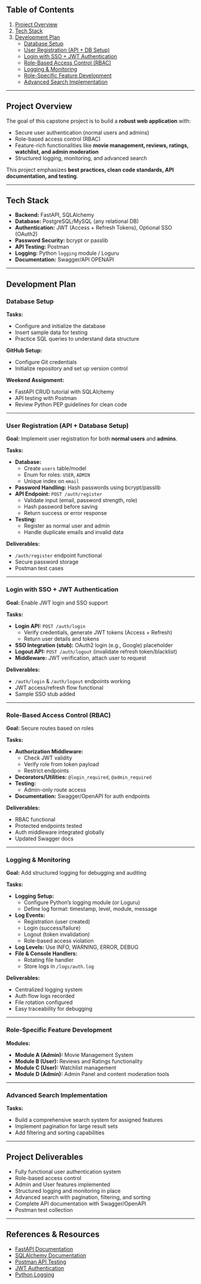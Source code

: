 
## Table of Contents
1. [Project Overview](#project-overview)  
2. [Tech Stack](#tech-stack)  
3. [Development Plan](#development-plan)  
    - [Database Setup](#database-setup)  
    - [User Registration (API + DB Setup)](#user-registration--api--db-setup)  
    - [Login with SSO + JWT Authentication](#login-with-sso--jwt-authentication)  
    - [Role-Based Access Control (RBAC)](#role-based-access-control-rbac)  
    - [Logging & Monitoring](#logging--monitoring)  
    - [Role-Specific Feature Development](#role-specific-feature-development)  
    - [Advanced Search Implementation](#advanced-search-implementation)  


---

## Project Overview
The goal of this capstone project is to build a **robust web application** with:  
- Secure user authentication (normal users and admins)  
- Role-based access control (RBAC)  
- Feature-rich functionalities like **movie management, reviews, ratings, watchlist, and admin moderation**  
- Structured logging, monitoring, and advanced search  

This project emphasizes **best practices, clean code standards, API documentation, and testing**.  

---

## Tech Stack
- **Backend:** FastAPI, SQLAlchemy  
- **Database:** PostgreSQL/MySQL (any relational DB)  
- **Authentication:** JWT (Access + Refresh Tokens), Optional SSO (OAuth2)  
- **Password Security:** bcrypt or passlib  
- **API Testing:** Postman  
- **Logging:** Python `logging` module / Loguru  
- **Documentation:** Swagger/API OPENAPI  

---

## Development Plan

### Database Setup
**Tasks:**  
- Configure and initialize the database  
- Insert sample data for testing  
- Practice SQL queries to understand data structure  

**GitHub Setup:**  
- Configure Git credentials  
- Initialize repository and set up version control  

**Weekend Assignment:**  
- FastAPI CRUD tutorial with SQLAlchemy  
- API testing with Postman  
- Review Python PEP guidelines for clean code  

---

### User Registration (API + Database Setup)
**Goal:** Implement user registration for both **normal users** and **admins**.  

**Tasks:**  
- **Database:**  
  - Create `users` table/model  
  - Enum for roles: `USER`, `ADMIN`  
  - Unique index on `email`  
- **Password Handling:** Hash passwords using bcrypt/passlib  
- **API Endpoint:** `POST /auth/register`  
  - Validate input (email, password strength, role)  
  - Hash password before saving  
  - Return success or error response  
- **Testing:**  
  - Register as normal user and admin  
  - Handle duplicate emails and invalid data  

**Deliverables:**  
- `/auth/register` endpoint functional  
- Secure password storage  
- Postman test cases  

---

### Login with SSO + JWT Authentication
**Goal:** Enable JWT login and SSO support  

**Tasks:**  
- **Login API:** `POST /auth/login`  
  - Verify credentials, generate JWT tokens (Access + Refresh)  
  - Return user details and tokens  
- **SSO Integration (stub):** OAuth2 login (e.g., Google) placeholder  
- **Logout API:** `POST /auth/logout` (invalidate refresh token/blacklist)  
- **Middleware:** JWT verification, attach user to request  

**Deliverables:**  
- `/auth/login` & `/auth/logout` endpoints working  
- JWT access/refresh flow functional  
- Sample SSO stub added  

---

### Role-Based Access Control (RBAC)
**Goal:** Secure routes based on roles  

**Tasks:**  
- **Authorization Middleware:**  
  - Check JWT validity  
  - Verify role from token payload  
  - Restrict endpoints  
- **Decorators/Utilities:** `@login_required`, `@admin_required`  
- **Testing:**  
  - Admin-only route access  
- **Documentation:** Swagger/OpenAPI for auth endpoints  

**Deliverables:**  
- RBAC functional  
- Protected endpoints tested  
- Auth middleware integrated globally  
- Updated Swagger docs  

---

### Logging & Monitoring
**Goal:** Add structured logging for debugging and auditing  

**Tasks:**  
- **Logging Setup:**  
  - Configure Python’s logging module (or Loguru)  
  - Define log format: timestamp, level, module, message  
- **Log Events:**  
  - Registration (user created)  
  - Login (success/failure)  
  - Logout (token invalidation)  
  - Role-based access violation  
- **Log Levels:** Use INFO, WARNING, ERROR, DEBUG  
- **File & Console Handlers:**  
  - Rotating file handler  
  - Store logs in `/logs/auth.log`  

**Deliverables:**  
- Centralized logging system  
- Auth flow logs recorded  
- File rotation configured  
- Easy traceability for debugging  

---

### Role-Specific Feature Development
**Modules:**  
- **Module A (Admin):** Movie Management System  
- **Module B (User):** Reviews and Ratings functionality  
- **Module C (User):** Watchlist management  
- **Module D (Admin):** Admin Panel and content moderation tools  

---

### Advanced Search Implementation
**Tasks:**  
- Build a comprehensive search system for assigned features  
- Implement pagination for large result sets  
- Add filtering and sorting capabilities  

---

## Project Deliverables
- Fully functional user authentication system  
- Role-based access control  
- Admin and User features implemented  
- Structured logging and monitoring in place  
- Advanced search with pagination, filtering, and sorting  
- Complete API documentation with Swagger/OpenAPI  
- Postman test collection  

---

## References & Resources
- [FastAPI Documentation](https://fastapi.tiangolo.com/)  
- [SQLAlchemy Documentation](https://docs.sqlalchemy.org/)  
- [Postman API Testing](https://www.postman.com/)  
- [JWT Authentication](https://jwt.io/)  
- [Python Logging](https://docs.python.org/3/library/logging.html)  
